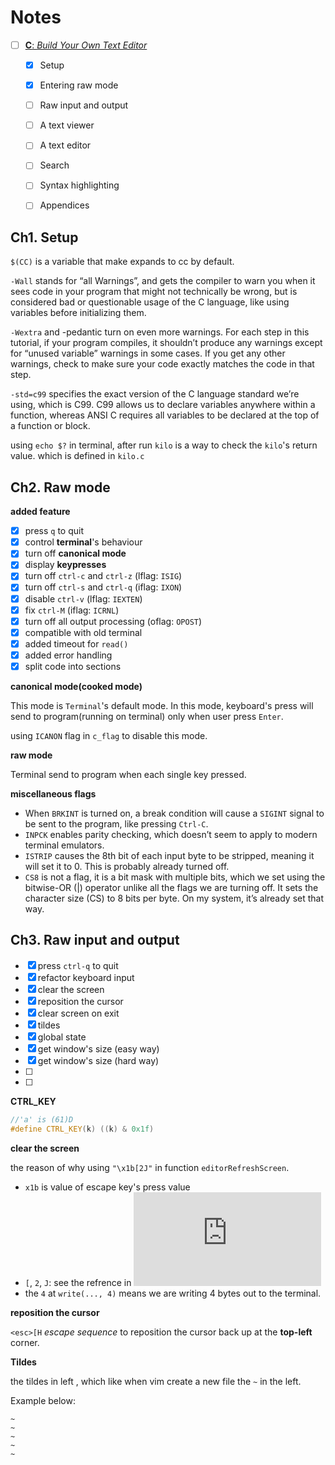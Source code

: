 # Notes

- [ ] [**C**: _Build Your Own Text Editor_](https://viewsourcecode.org/snaptoken/kilo/)
    - [X] Setup
    - [X] Entering raw mode
    - [ ] Raw input and output
    - [ ] A text viewer
    - [ ] A text editor
    - [ ] Search
    - [ ] Syntax highlighting
    - [ ] Appendices


## Ch1. Setup

`$(CC)` is a variable that make expands to cc by default.

`-Wall` stands for “all Warnings”, and gets the compiler to warn you when it sees code in your program that might not technically be wrong, but is considered bad or questionable usage of the C language, like using variables before initializing them.

`-Wextra` and -pedantic turn on even more warnings. For each step in this tutorial, if your program compiles, it shouldn’t produce any warnings except for “unused variable” warnings in some cases. If you get any other warnings, check to make sure your code exactly matches the code in that step.

`-std=c99` specifies the exact version of the C language standard we’re using, which is C99. C99 allows us to declare variables anywhere within a function, whereas ANSI C requires all variables to be declared at the top of a function or block.


using `echo $?` in terminal, after run `kilo` is a way to check the `kilo`'s return value. which is defined in `kilo.c`

## Ch2. Raw mode

**added feature**

- [X] press `q` to quit
- [X] control **terminal**'s behaviour
- [X] turn off **canonical mode**
- [X] display **keypresses**
- [X] turn off `ctrl-c` and `ctrl-z` (lflag: `ISIG`)
- [X] turn off `ctrl-s` and `ctrl-q` (iflag: `IXON`)
- [X] disable `ctrl-v` (lflag: `IEXTEN`)
- [X] fix `ctrl-M` (iflag: `ICRNL`)
- [X] turn off all output processing (oflag: `OPOST`)
- [X] compatible with old terminal
- [X] added timeout for `read()`
- [X] added error handling
- [X] split code into sections

**canonical mode(cooked mode)**

This mode is `Terminal`'s default mode. In this mode, keyboard's press will send to program(running on terminal) only when user press `Enter`.

using `ICANON` flag in `c_flag` to disable this mode.

**raw mode**

Terminal send to program when each single key pressed.


**miscellaneous flags**

- When `BRKINT` is turned on, a break condition will cause a `SIGINT` signal to be sent to the program, like pressing `Ctrl-C`.
- `INPCK` enables parity checking, which doesn’t seem to apply to modern terminal emulators.
- `ISTRIP` causes the 8th bit of each input byte to be stripped, meaning it will set it to 0. This is probably already turned off.
- `CS8` is not a flag, it is a bit mask with multiple bits, which we set using the bitwise-OR (|) operator unlike all the flags we are turning off. It sets the character size (CS) to 8 bits per byte. On my system, it’s already set that way.


## Ch3. Raw input and output

- [X] press `ctrl-q` to quit
- [X] refactor keyboard input
- [X] clear the screen
- [X] reposition the cursor
- [X] clear screen on exit
- [X] tildes
- [X] global state
- [X] get window's size (easy way)
- [X] get window's size (hard way)
- [ ]
- [ ]


**CTRL_KEY**

```cpp
//'a' is (61)D
#define CTRL_KEY(k) ((k) & 0x1f)
```

**clear the screen**


the reason of why using `"\x1b[2J"` in function `editorRefreshScreen`.

- `x1b` is value of escape key's press value
- `[`, `2`, `J`: see the refrence in ![#Erasing](https://vt100.net/docs/vt100-ug/chapter3.html)
- the `4` at `write(..., 4)` means we are writing 4 bytes out to the terminal.

**reposition the cursor**

`<esc>[H` *escape sequence* to reposition the cursor back up at the **top-left** corner.

**Tildes**

the tildes in left , which like when vim create a new file the `~` in the left. 

Example below:

```
~
~
~
~
~
```
